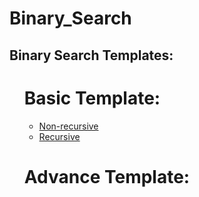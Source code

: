 # Binary_Search

## Binary Search Templates:
<ol>
  
# Basic Template:
  - [Non-recursive](https://github.com/Glorycs29/Binary_Search/blob/main/Binary%20Search%20templates%20/%231%20Elementary%20template/Code.cpp)
  - [Recursive](https://github.com/Glorycs29/Binary_Search/blob/main/Binary%20Search%20templates%20/%231%20Elementary%20template/Non-Recursive-Code.cpp)

  
# Advance Template:
  
</ol>
